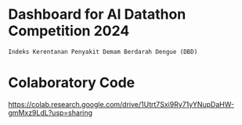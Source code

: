 # Dashboard for AI Datathon Competition 2024
```
Indeks Kerentanan Penyakit Demam Berdarah Dengue (DBD)
```

# Colaboratory Code
https://colab.research.google.com/drive/1Utrt7Sxi9Ry71yYNupDaHW-gmMxz9LdL?usp=sharing
